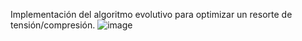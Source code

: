 Implementación del algoritmo evolutivo para optimizar un resorte de tensión/compresión. 
![image](https://github.com/user-attachments/assets/2c4ade19-644e-4b8b-b9a6-da39716ee468)
